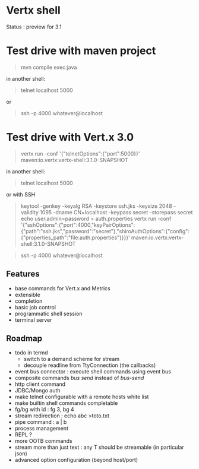 # Vertx shell

Status : preview for 3.1

# Test drive with maven project

> mvn compile exec:java

in another shell:

> telnet localhost 5000

or

> ssh -p 4000 whatever@localhost

# Test drive with Vert.x 3.0

> vertx run -conf '{"telnetOptions":{"port":5000}}' maven:io.vertx:vertx-shell:3.1.0-SNAPSHOT

in another shell:

> telnet localhost 5000

> 

or with SSH

> keytool -genkey -keyalg RSA -keystore ssh.jks -keysize 2048 -validity 1095 -dname CN=localhost -keypass secret -storepass secret
> echo user.admin=password > auth.properties
> vertx run -conf '{"sshOptions":{"port":4000,"keyPairOptions":{"path":"ssh.jks","password":"secret"},"shiroAuthOptions":{"config":{"properties_path":"file:auth.properties"}}}}' maven:io.vertx:vertx-shell:3.1.0-SNAPSHOT

> ssh -p 4000 whatever@localhost

## Features

- base commands for Vert.x and Metrics
- extensible
- completion
- basic job control
- programmatic shell session
- terminal server

## Roadmap

- todo in termd
   - switch to a demand scheme for stream
   - decouple readline from TtyConnection (the callbacks)
- event bus connector : execute shell commands using event bus
- composite commands _bus send_ instead of _bus-send_
- http client command
- JDBC/Mongo auth
- make telnet configurable with a remote hosts white list
- make builtin shell commands completable
- fg/bg with id : fg 3, bg 4
- stream redirection : echo abc >toto.txt
- pipe command : a | b
- process management
- REPL ?
- more OOTB commands
- stream more than just text : any T should be streamable (in particular json)
- advanced option configuration (beyond host/port)
